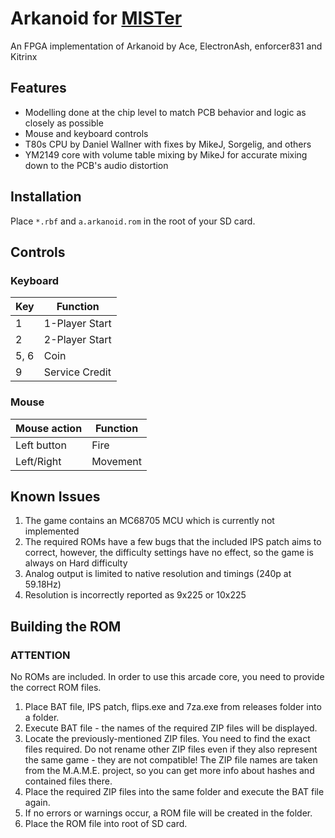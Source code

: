 # Arkanoid for [MISTer](https://github.com/MiSTer-devel/Main_MiSTer/wiki)
An FPGA implementation of Arkanoid by Ace, ElectronAsh, enforcer831 and Kitrinx

## Features
- Modelling done at the chip level to match PCB behavior and logic as closely as possible
- Mouse and keyboard controls
- T80s CPU by Daniel Wallner with fixes by MikeJ, Sorgelig, and others
- YM2149 core with volume table mixing by MikeJ for accurate mixing down to the PCB's audio distortion

## Installation
Place `*.rbf` and `a.arkanoid.rom` in the root of your SD card.

## Controls
### Keyboard
| Key | Function |
| --- | --- |
| 1 | 1-Player Start |
| 2 | 2-Player Start |
| 5, 6 | Coin |
| 9 | Service Credit |

### Mouse
| Mouse action | Function |
| --- | --- |
| Left button | Fire |
| Left/Right | Movement |

## Known Issues
1) The game contains an MC68705 MCU which is currently not implemented
2) The required ROMs have a few bugs that the included IPS patch aims to correct, however, the difficulty settings have no effect, so the game is always on Hard difficulty
3) Analog output is limited to native resolution and timings (240p at 59.18Hz)
4) Resolution is incorrectly reported as 9x225 or 10x225

## Building the ROM
### ****ATTENTION****
No ROMs are included.  In order to use this arcade core, you need to provide the
correct ROM files.

1) Place BAT file, IPS patch, flips.exe and 7za.exe from releases folder into a folder.
2) Execute BAT file - the names of the required ZIP files will be displayed.
3) Locate the previously-mentioned ZIP files.  You need to find the exact files required. Do not rename other ZIP files even if they also represent the same game - they are not compatible!
   The ZIP file names are taken from the M.A.M.E. project, so you can get more info about hashes and contained files there.
4) Place the required ZIP files into the same folder and execute the BAT file again.
5) If no errors or warnings occur, a ROM file will be created in the folder.
6) Place the ROM file into root of SD card.
